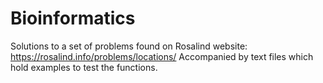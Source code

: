 ﻿# Bioinformatics
Solutions to a set of problems found on Rosalind website:
https://rosalind.info/problems/locations/
Accompanied by text files which hold examples to test the functions.
